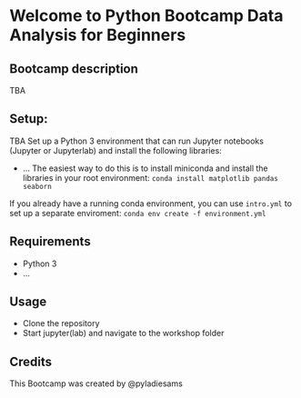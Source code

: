 # Welcome to Python Bootcamp Data Analysis for Beginners
 
## Bootcamp description
TBA

## Setup:
TBA
Set up a Python 3 environment that can run Jupyter notebooks (Jupyter or Jupyterlab) and install the following libraries:
* ...
The easiest way to do this is to install miniconda and install the libraries in your root environment:
```conda install matplotlib pandas seaborn```

If you already have a running conda environment, you can use `intro.yml` to set up a separate enviroment:
```conda env create -f environment.yml```

## Requirements
* Python 3
* ...

## Usage
* Clone the repository
* Start jupyter(lab) and navigate to the workshop folder

## Credits
This Bootcamp was created by @pyladiesams 
